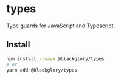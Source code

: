 # types

Type guards for JavaScript and Typescript.

## Install

```sh
npm install --save @blackglory/types
# or
yarn add @blackglory/types
```
